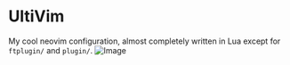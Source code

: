 # UltiVim

My cool neovim configuration, almost completely written in Lua except for `ftplugin/` and `plugin/`.
![Image](https://user-images.githubusercontent.com/71897736/119206349-866f4d00-ba60-11eb-98c2-0afef5112cf6.png)
